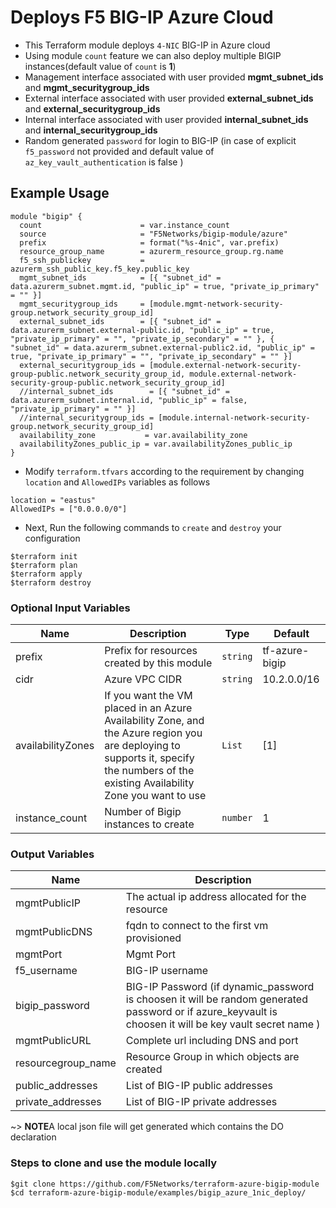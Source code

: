 # Deploys F5 BIG-IP Azure Cloud

* This Terraform module deploys `4-NIC` BIG-IP in Azure cloud
* Using module `count` feature we can also deploy multiple BIGIP instances(default value of `count` is **1**)
* Management interface associated with user provided **mgmt_subnet_ids** and **mgmt_securitygroup_ids**
* External interface associated with user provided **external_subnet_ids** and **external_securitygroup_ids**
* Internal interface associated with user provided **internal_subnet_ids** and **internal_securitygroup_ids**
* Random generated `password` for login to BIG-IP (in case of explicit `f5_password` not provided and default value of `az_key_vault_authentication` is false )

## Example Usage

```hcl
module "bigip" {
  count                      = var.instance_count
  source                     = "F5Networks/bigip-module/azure"
  prefix                     = format("%s-4nic", var.prefix)
  resource_group_name        = azurerm_resource_group.rg.name
  f5_ssh_publickey           = azurerm_ssh_public_key.f5_key.public_key
  mgmt_subnet_ids            = [{ "subnet_id" = data.azurerm_subnet.mgmt.id, "public_ip" = true, "private_ip_primary" = "" }]
  mgmt_securitygroup_ids     = [module.mgmt-network-security-group.network_security_group_id]
  external_subnet_ids        = [{ "subnet_id" = data.azurerm_subnet.external-public.id, "public_ip" = true, "private_ip_primary" = "", "private_ip_secondary" = "" }, { "subnet_id" = data.azurerm_subnet.external-public2.id, "public_ip" = true, "private_ip_primary" = "", "private_ip_secondary" = "" }]
  external_securitygroup_ids = [module.external-network-security-group-public.network_security_group_id, module.external-network-security-group-public.network_security_group_id]
  //internal_subnet_ids        = [{ "subnet_id" = data.azurerm_subnet.internal.id, "public_ip" = false, "private_ip_primary" = "" }]
  //internal_securitygroup_ids = [module.internal-network-security-group.network_security_group_id]
  availability_zone           = var.availability_zone
  availabilityZones_public_ip = var.availabilityZones_public_ip
}
```

* Modify `terraform.tfvars` according to the requirement by changing `location` and `AllowedIPs` variables as follows

```hcl
location = "eastus"
AllowedIPs = ["0.0.0.0/0"]
```

* Next, Run the following commands to `create` and `destroy` your configuration

```shell
$terraform init
$terraform plan
$terraform apply
$terraform destroy
```

### Optional Input Variables

| Name | Description | Type | Default |
|------|-------------|------|---------|
| prefix | Prefix for resources created by this module | `string` | tf-azure-bigip |
| cidr | Azure VPC CIDR | `string` | 10.2.0.0/16 |
| availabilityZones | If you want the VM placed in an Azure Availability Zone, and the Azure region you are deploying to supports it, specify the numbers of the existing Availability Zone you want to use | `List` | [1] |
| instance_count | Number of Bigip instances to create | `number` | 1 |

### Output Variables

| Name | Description |
|------|-------------|
| mgmtPublicIP | The actual ip address allocated for the resource |
| mgmtPublicDNS | fqdn to connect to the first vm provisioned |
| mgmtPort | Mgmt Port |
| f5\_username | BIG-IP username |
| bigip\_password | BIG-IP Password (if dynamic_password is choosen it will be random generated password or if azure_keyvault is choosen it will be key vault secret name ) |
| mgmtPublicURL | Complete url including DNS and port|  
| resourcegroup_name | Resource Group in which objects are created |
| public_addresses | List of BIG-IP public addresses |
| private_addresses | List of BIG-IP private addresses |

~> **NOTE**A local json file will get generated which contains the DO declaration

### Steps to clone and use the module locally

```shell
$git clone https://github.com/F5Networks/terraform-azure-bigip-module
$cd terraform-azure-bigip-module/examples/bigip_azure_1nic_deploy/
```
